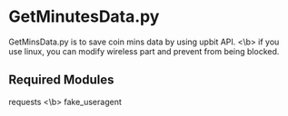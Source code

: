 # GetMinutesData.py

GetMinsData.py is to save coin mins data by using upbit API. <\b>
if you use linux, you can modify wireless part and prevent from being blocked.

## Required Modules
requests <\b>
fake_useragent
